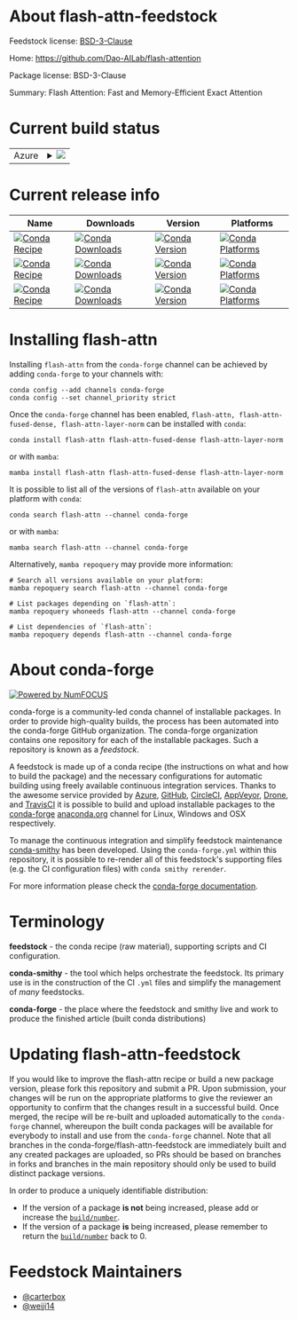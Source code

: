 About flash-attn-feedstock
==========================

Feedstock license: [BSD-3-Clause](https://github.com/conda-forge/flash-attn-feedstock/blob/main/LICENSE.txt)

Home: https://github.com/Dao-AILab/flash-attention

Package license: BSD-3-Clause

Summary: Flash Attention: Fast and Memory-Efficient Exact Attention

Current build status
====================


<table>
    
  <tr>
    <td>Azure</td>
    <td>
      <details>
        <summary>
          <a href="https://dev.azure.com/conda-forge/feedstock-builds/_build/latest?definitionId=22300&branchName=main">
            <img src="https://dev.azure.com/conda-forge/feedstock-builds/_apis/build/status/flash-attn-feedstock?branchName=main">
          </a>
        </summary>
        <table>
          <thead><tr><th>Variant</th><th>Status</th></tr></thead>
          <tbody><tr>
              <td>linux_64_c_compiler_version13cuda_compilercuda-nvcccuda_compiler_version12.6cxx_compiler_version13python3.10.____cpython</td>
              <td>
                <a href="https://dev.azure.com/conda-forge/feedstock-builds/_build/latest?definitionId=22300&branchName=main">
                  <img src="https://dev.azure.com/conda-forge/feedstock-builds/_apis/build/status/flash-attn-feedstock?branchName=main&jobName=linux&configuration=linux%20linux_64_c_compiler_version13cuda_compilercuda-nvcccuda_compiler_version12.6cxx_compiler_version13python3.10.____cpython" alt="variant">
                </a>
              </td>
            </tr><tr>
              <td>linux_64_c_compiler_version13cuda_compilercuda-nvcccuda_compiler_version12.6cxx_compiler_version13python3.11.____cpython</td>
              <td>
                <a href="https://dev.azure.com/conda-forge/feedstock-builds/_build/latest?definitionId=22300&branchName=main">
                  <img src="https://dev.azure.com/conda-forge/feedstock-builds/_apis/build/status/flash-attn-feedstock?branchName=main&jobName=linux&configuration=linux%20linux_64_c_compiler_version13cuda_compilercuda-nvcccuda_compiler_version12.6cxx_compiler_version13python3.11.____cpython" alt="variant">
                </a>
              </td>
            </tr><tr>
              <td>linux_64_c_compiler_version13cuda_compilercuda-nvcccuda_compiler_version12.6cxx_compiler_version13python3.12.____cpython</td>
              <td>
                <a href="https://dev.azure.com/conda-forge/feedstock-builds/_build/latest?definitionId=22300&branchName=main">
                  <img src="https://dev.azure.com/conda-forge/feedstock-builds/_apis/build/status/flash-attn-feedstock?branchName=main&jobName=linux&configuration=linux%20linux_64_c_compiler_version13cuda_compilercuda-nvcccuda_compiler_version12.6cxx_compiler_version13python3.12.____cpython" alt="variant">
                </a>
              </td>
            </tr><tr>
              <td>linux_64_c_compiler_version13cuda_compilercuda-nvcccuda_compiler_version12.6cxx_compiler_version13python3.13.____cp313</td>
              <td>
                <a href="https://dev.azure.com/conda-forge/feedstock-builds/_build/latest?definitionId=22300&branchName=main">
                  <img src="https://dev.azure.com/conda-forge/feedstock-builds/_apis/build/status/flash-attn-feedstock?branchName=main&jobName=linux&configuration=linux%20linux_64_c_compiler_version13cuda_compilercuda-nvcccuda_compiler_version12.6cxx_compiler_version13python3.13.____cp313" alt="variant">
                </a>
              </td>
            </tr><tr>
              <td>linux_64_c_compiler_version13cuda_compilercuda-nvcccuda_compiler_version12.6cxx_compiler_version13python3.9.____cpython</td>
              <td>
                <a href="https://dev.azure.com/conda-forge/feedstock-builds/_build/latest?definitionId=22300&branchName=main">
                  <img src="https://dev.azure.com/conda-forge/feedstock-builds/_apis/build/status/flash-attn-feedstock?branchName=main&jobName=linux&configuration=linux%20linux_64_c_compiler_version13cuda_compilercuda-nvcccuda_compiler_version12.6cxx_compiler_version13python3.9.____cpython" alt="variant">
                </a>
              </td>
            </tr><tr>
              <td>linux_aarch64_c_compiler_version13cuda_compilercuda-nvcccuda_compiler_version12.6cxx_compiler_version13python3.10.____cpython</td>
              <td>
                <a href="https://dev.azure.com/conda-forge/feedstock-builds/_build/latest?definitionId=22300&branchName=main">
                  <img src="https://dev.azure.com/conda-forge/feedstock-builds/_apis/build/status/flash-attn-feedstock?branchName=main&jobName=linux&configuration=linux%20linux_aarch64_c_compiler_version13cuda_compilercuda-nvcccuda_compiler_version12.6cxx_compiler_version13python3.10.____cpython" alt="variant">
                </a>
              </td>
            </tr><tr>
              <td>linux_aarch64_c_compiler_version13cuda_compilercuda-nvcccuda_compiler_version12.6cxx_compiler_version13python3.11.____cpython</td>
              <td>
                <a href="https://dev.azure.com/conda-forge/feedstock-builds/_build/latest?definitionId=22300&branchName=main">
                  <img src="https://dev.azure.com/conda-forge/feedstock-builds/_apis/build/status/flash-attn-feedstock?branchName=main&jobName=linux&configuration=linux%20linux_aarch64_c_compiler_version13cuda_compilercuda-nvcccuda_compiler_version12.6cxx_compiler_version13python3.11.____cpython" alt="variant">
                </a>
              </td>
            </tr><tr>
              <td>linux_aarch64_c_compiler_version13cuda_compilercuda-nvcccuda_compiler_version12.6cxx_compiler_version13python3.12.____cpython</td>
              <td>
                <a href="https://dev.azure.com/conda-forge/feedstock-builds/_build/latest?definitionId=22300&branchName=main">
                  <img src="https://dev.azure.com/conda-forge/feedstock-builds/_apis/build/status/flash-attn-feedstock?branchName=main&jobName=linux&configuration=linux%20linux_aarch64_c_compiler_version13cuda_compilercuda-nvcccuda_compiler_version12.6cxx_compiler_version13python3.12.____cpython" alt="variant">
                </a>
              </td>
            </tr><tr>
              <td>linux_aarch64_c_compiler_version13cuda_compilercuda-nvcccuda_compiler_version12.6cxx_compiler_version13python3.13.____cp313</td>
              <td>
                <a href="https://dev.azure.com/conda-forge/feedstock-builds/_build/latest?definitionId=22300&branchName=main">
                  <img src="https://dev.azure.com/conda-forge/feedstock-builds/_apis/build/status/flash-attn-feedstock?branchName=main&jobName=linux&configuration=linux%20linux_aarch64_c_compiler_version13cuda_compilercuda-nvcccuda_compiler_version12.6cxx_compiler_version13python3.13.____cp313" alt="variant">
                </a>
              </td>
            </tr><tr>
              <td>linux_aarch64_c_compiler_version13cuda_compilercuda-nvcccuda_compiler_version12.6cxx_compiler_version13python3.9.____cpython</td>
              <td>
                <a href="https://dev.azure.com/conda-forge/feedstock-builds/_build/latest?definitionId=22300&branchName=main">
                  <img src="https://dev.azure.com/conda-forge/feedstock-builds/_apis/build/status/flash-attn-feedstock?branchName=main&jobName=linux&configuration=linux%20linux_aarch64_c_compiler_version13cuda_compilercuda-nvcccuda_compiler_version12.6cxx_compiler_version13python3.9.____cpython" alt="variant">
                </a>
              </td>
            </tr><tr>
              <td>linux_ppc64le_c_compiler_version12cuda_compilercuda-nvcccuda_compiler_version12.4cxx_compiler_version12python3.10.____cpython</td>
              <td>
                <a href="https://dev.azure.com/conda-forge/feedstock-builds/_build/latest?definitionId=22300&branchName=main">
                  <img src="https://dev.azure.com/conda-forge/feedstock-builds/_apis/build/status/flash-attn-feedstock?branchName=main&jobName=linux&configuration=linux%20linux_ppc64le_c_compiler_version12cuda_compilercuda-nvcccuda_compiler_version12.4cxx_compiler_version12python3.10.____cpython" alt="variant">
                </a>
              </td>
            </tr><tr>
              <td>linux_ppc64le_c_compiler_version12cuda_compilercuda-nvcccuda_compiler_version12.4cxx_compiler_version12python3.11.____cpython</td>
              <td>
                <a href="https://dev.azure.com/conda-forge/feedstock-builds/_build/latest?definitionId=22300&branchName=main">
                  <img src="https://dev.azure.com/conda-forge/feedstock-builds/_apis/build/status/flash-attn-feedstock?branchName=main&jobName=linux&configuration=linux%20linux_ppc64le_c_compiler_version12cuda_compilercuda-nvcccuda_compiler_version12.4cxx_compiler_version12python3.11.____cpython" alt="variant">
                </a>
              </td>
            </tr><tr>
              <td>linux_ppc64le_c_compiler_version12cuda_compilercuda-nvcccuda_compiler_version12.4cxx_compiler_version12python3.12.____cpython</td>
              <td>
                <a href="https://dev.azure.com/conda-forge/feedstock-builds/_build/latest?definitionId=22300&branchName=main">
                  <img src="https://dev.azure.com/conda-forge/feedstock-builds/_apis/build/status/flash-attn-feedstock?branchName=main&jobName=linux&configuration=linux%20linux_ppc64le_c_compiler_version12cuda_compilercuda-nvcccuda_compiler_version12.4cxx_compiler_version12python3.12.____cpython" alt="variant">
                </a>
              </td>
            </tr><tr>
              <td>linux_ppc64le_c_compiler_version12cuda_compilercuda-nvcccuda_compiler_version12.4cxx_compiler_version12python3.13.____cp313</td>
              <td>
                <a href="https://dev.azure.com/conda-forge/feedstock-builds/_build/latest?definitionId=22300&branchName=main">
                  <img src="https://dev.azure.com/conda-forge/feedstock-builds/_apis/build/status/flash-attn-feedstock?branchName=main&jobName=linux&configuration=linux%20linux_ppc64le_c_compiler_version12cuda_compilercuda-nvcccuda_compiler_version12.4cxx_compiler_version12python3.13.____cp313" alt="variant">
                </a>
              </td>
            </tr><tr>
              <td>linux_ppc64le_c_compiler_version12cuda_compilercuda-nvcccuda_compiler_version12.4cxx_compiler_version12python3.9.____cpython</td>
              <td>
                <a href="https://dev.azure.com/conda-forge/feedstock-builds/_build/latest?definitionId=22300&branchName=main">
                  <img src="https://dev.azure.com/conda-forge/feedstock-builds/_apis/build/status/flash-attn-feedstock?branchName=main&jobName=linux&configuration=linux%20linux_ppc64le_c_compiler_version12cuda_compilercuda-nvcccuda_compiler_version12.4cxx_compiler_version12python3.9.____cpython" alt="variant">
                </a>
              </td>
            </tr>
          </tbody>
        </table>
      </details>
    </td>
  </tr>
</table>

Current release info
====================

| Name | Downloads | Version | Platforms |
| --- | --- | --- | --- |
| [![Conda Recipe](https://img.shields.io/badge/recipe-flash--attn-green.svg)](https://anaconda.org/conda-forge/flash-attn) | [![Conda Downloads](https://img.shields.io/conda/dn/conda-forge/flash-attn.svg)](https://anaconda.org/conda-forge/flash-attn) | [![Conda Version](https://img.shields.io/conda/vn/conda-forge/flash-attn.svg)](https://anaconda.org/conda-forge/flash-attn) | [![Conda Platforms](https://img.shields.io/conda/pn/conda-forge/flash-attn.svg)](https://anaconda.org/conda-forge/flash-attn) |
| [![Conda Recipe](https://img.shields.io/badge/recipe-flash--attn--fused--dense-green.svg)](https://anaconda.org/conda-forge/flash-attn-fused-dense) | [![Conda Downloads](https://img.shields.io/conda/dn/conda-forge/flash-attn-fused-dense.svg)](https://anaconda.org/conda-forge/flash-attn-fused-dense) | [![Conda Version](https://img.shields.io/conda/vn/conda-forge/flash-attn-fused-dense.svg)](https://anaconda.org/conda-forge/flash-attn-fused-dense) | [![Conda Platforms](https://img.shields.io/conda/pn/conda-forge/flash-attn-fused-dense.svg)](https://anaconda.org/conda-forge/flash-attn-fused-dense) |
| [![Conda Recipe](https://img.shields.io/badge/recipe-flash--attn--layer--norm-green.svg)](https://anaconda.org/conda-forge/flash-attn-layer-norm) | [![Conda Downloads](https://img.shields.io/conda/dn/conda-forge/flash-attn-layer-norm.svg)](https://anaconda.org/conda-forge/flash-attn-layer-norm) | [![Conda Version](https://img.shields.io/conda/vn/conda-forge/flash-attn-layer-norm.svg)](https://anaconda.org/conda-forge/flash-attn-layer-norm) | [![Conda Platforms](https://img.shields.io/conda/pn/conda-forge/flash-attn-layer-norm.svg)](https://anaconda.org/conda-forge/flash-attn-layer-norm) |

Installing flash-attn
=====================

Installing `flash-attn` from the `conda-forge` channel can be achieved by adding `conda-forge` to your channels with:

```
conda config --add channels conda-forge
conda config --set channel_priority strict
```

Once the `conda-forge` channel has been enabled, `flash-attn, flash-attn-fused-dense, flash-attn-layer-norm` can be installed with `conda`:

```
conda install flash-attn flash-attn-fused-dense flash-attn-layer-norm
```

or with `mamba`:

```
mamba install flash-attn flash-attn-fused-dense flash-attn-layer-norm
```

It is possible to list all of the versions of `flash-attn` available on your platform with `conda`:

```
conda search flash-attn --channel conda-forge
```

or with `mamba`:

```
mamba search flash-attn --channel conda-forge
```

Alternatively, `mamba repoquery` may provide more information:

```
# Search all versions available on your platform:
mamba repoquery search flash-attn --channel conda-forge

# List packages depending on `flash-attn`:
mamba repoquery whoneeds flash-attn --channel conda-forge

# List dependencies of `flash-attn`:
mamba repoquery depends flash-attn --channel conda-forge
```


About conda-forge
=================

[![Powered by
NumFOCUS](https://img.shields.io/badge/powered%20by-NumFOCUS-orange.svg?style=flat&colorA=E1523D&colorB=007D8A)](https://numfocus.org)

conda-forge is a community-led conda channel of installable packages.
In order to provide high-quality builds, the process has been automated into the
conda-forge GitHub organization. The conda-forge organization contains one repository
for each of the installable packages. Such a repository is known as a *feedstock*.

A feedstock is made up of a conda recipe (the instructions on what and how to build
the package) and the necessary configurations for automatic building using freely
available continuous integration services. Thanks to the awesome service provided by
[Azure](https://azure.microsoft.com/en-us/services/devops/), [GitHub](https://github.com/),
[CircleCI](https://circleci.com/), [AppVeyor](https://www.appveyor.com/),
[Drone](https://cloud.drone.io/welcome), and [TravisCI](https://travis-ci.com/)
it is possible to build and upload installable packages to the
[conda-forge](https://anaconda.org/conda-forge) [anaconda.org](https://anaconda.org/)
channel for Linux, Windows and OSX respectively.

To manage the continuous integration and simplify feedstock maintenance
[conda-smithy](https://github.com/conda-forge/conda-smithy) has been developed.
Using the ``conda-forge.yml`` within this repository, it is possible to re-render all of
this feedstock's supporting files (e.g. the CI configuration files) with ``conda smithy rerender``.

For more information please check the [conda-forge documentation](https://conda-forge.org/docs/).

Terminology
===========

**feedstock** - the conda recipe (raw material), supporting scripts and CI configuration.

**conda-smithy** - the tool which helps orchestrate the feedstock.
                   Its primary use is in the construction of the CI ``.yml`` files
                   and simplify the management of *many* feedstocks.

**conda-forge** - the place where the feedstock and smithy live and work to
                  produce the finished article (built conda distributions)


Updating flash-attn-feedstock
=============================

If you would like to improve the flash-attn recipe or build a new
package version, please fork this repository and submit a PR. Upon submission,
your changes will be run on the appropriate platforms to give the reviewer an
opportunity to confirm that the changes result in a successful build. Once
merged, the recipe will be re-built and uploaded automatically to the
`conda-forge` channel, whereupon the built conda packages will be available for
everybody to install and use from the `conda-forge` channel.
Note that all branches in the conda-forge/flash-attn-feedstock are
immediately built and any created packages are uploaded, so PRs should be based
on branches in forks and branches in the main repository should only be used to
build distinct package versions.

In order to produce a uniquely identifiable distribution:
 * If the version of a package **is not** being increased, please add or increase
   the [``build/number``](https://docs.conda.io/projects/conda-build/en/latest/resources/define-metadata.html#build-number-and-string).
 * If the version of a package **is** being increased, please remember to return
   the [``build/number``](https://docs.conda.io/projects/conda-build/en/latest/resources/define-metadata.html#build-number-and-string)
   back to 0.

Feedstock Maintainers
=====================

* [@carterbox](https://github.com/carterbox/)
* [@weiji14](https://github.com/weiji14/)


